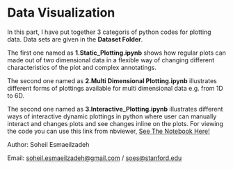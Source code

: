 # Data Visualization

In this part, I have put together 3 categoris of python codes for plotting data. Data sets are given in the __Dataset Folder__. 

The first one named as __1.Static_Plotting.ipynb__ shows how regular plots can made out of two dimensional data in a flexible way of changing different characteristics of the plot and complex annotatings.

The second one named as __2.Multi Dimensional Plotting.ipynb__ illustrates different forms of plottings available for multi dimensional data e.g. from 1D to 6D.

The second one named as __3.Interactive_Plotting.ipynb__ illustrates different ways of interactive dynamic plottings in python where user can manually interact and changes plots and see changes inline on the plots. For viewing the code you can use this link from nbviewer, [See The Notebook Here!](https://nbviewer.jupyter.org/github/soheilesm/MyPublicCodes/blob/master/Data_Visulizations/3.Interactive_Plotting.ipynb#)


Author: Soheil Esmaeilzadeh

Email: soheil.esmaeilzadeh@gmail.com / soes@stanford.edu
